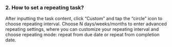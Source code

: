 ### 2. How to set a repeating task?
After inputting the task content, click “Custom” and tap the “circle” icon to choose repeating interval. Choose N days/weeks/months to enter advanced repeating settings, where you can customize your repeating interval and choose repeating mode: repeat from due date or repeat from completion date.

